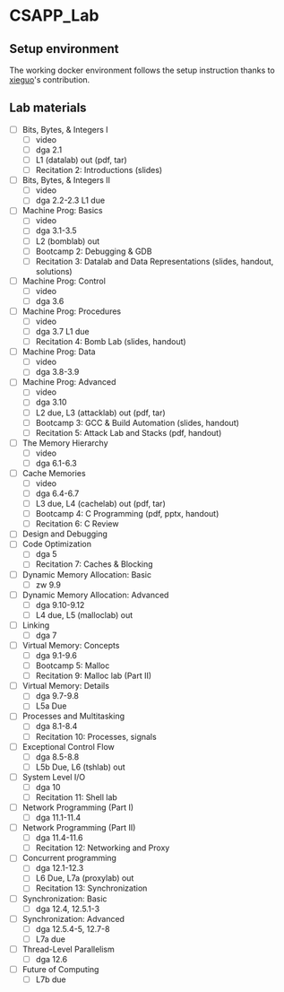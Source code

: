 # CSAPP_Lab

## Setup environment
The working docker environment follows the setup instruction thanks to [xieguo](https://hub.docker.com/r/xieguochao/csapp)'s contribution.


## Lab materials

- [ ] Bits, Bytes, & Integers I 
  - [ ] video
  - [ ] dga	2.1	
  - [ ] L1 (datalab) out (pdf, tar)
  - [ ] Recitation 2: Introductions (slides)
- [ ] Bits, Bytes, & Integers II 
  - [ ] video	
  - [ ] dga	2.2-2.3	L1 due
- [ ] Machine Prog: Basics 
  - [ ] video
  - [ ] dga	3.1-3.5	
  - [ ] L2 (bomblab) out 
  - [ ] Bootcamp 2: Debugging & GDB 
  - [ ] Recitation 3: Datalab and Data Representations (slides, handout, solutions)
- [ ] Machine Prog: Control 
  - [ ] video
  - [ ] dga	3.6	
- [ ] Machine Prog: Procedures 
  - [ ] video
  - [ ] dga	3.7	L1 due
  - [ ] Recitation 4: Bomb Lab (slides, handout)
- [ ] Machine Prog: Data 
  - [ ] video
  - [ ] dga	3.8-3.9	
- [ ] Machine Prog: Advanced 
  - [ ] video	
  - [ ] dga	3.10	
  - [ ] L2 due, L3 (attacklab) out (pdf, tar)
  - [ ] Bootcamp 3: GCC & Build Automation (slides, handout)			
  - [ ] Recitation 5: Attack Lab and Stacks (pdf, handout)
- [ ] The Memory Hierarchy  
  - [ ] video	
  - [ ] dga	6.1-6.3	
- [ ] Cache Memories  
  - [ ] video	
  - [ ] dga	6.4-6.7	
  - [ ] L3 due, L4 (cachelab) out (pdf, tar)
  - [ ] Bootcamp 4: C Programming (pdf, pptx, handout)			
  - [ ] Recitation 6: C Review
- [ ] Design and Debugging		
- [ ] Code Optimization	
  - [ ] dga	5	
  - [ ] Recitation 7: Caches & Blocking
- [ ] Dynamic Memory Allocation: Basic	
  - [ ] zw	9.9	
- [ ] Dynamic Memory Allocation: Advanced	
  - [ ] dga	9.10-9.12	
  - [ ] L4 due, L5 (malloclab) out
- [ ] Linking	
  - [ ] dga	7	
- [ ] Virtual Memory: Concepts	
  - [ ] dga	9.1-9.6	
  - [ ] Bootcamp 5: Malloc			
  - [ ] Recitation 9: Malloc lab (Part II)
- [ ] Virtual Memory: Details	
  - [ ] dga	9.7-9.8	
  - [ ] L5a Due
- [ ] Processes and Multitasking	
  - [ ] dga	8.1-8.4	
  - [ ] Recitation 10: Processes, signals
- [ ] Exceptional Control Flow	
  - [ ] dga	8.5-8.8	
  - [ ] L5b Due, L6 (tshlab) out
- [ ] System Level I/O	
  - [ ] dga	10	
  - [ ] Recitation 11: Shell lab
- [ ] Network Programming (Part I)	
  - [ ] dga	11.1-11.4	
- [ ] Network Programming (Part II)	
  - [ ] dga	11.4-11.6	
  - [ ] Recitation 12: Networking and Proxy
- [ ] Concurrent programming	
  - [ ] dga	12.1-12.3	
  - [ ] L6 Due, L7a (proxylab) out
  - [ ] Recitation 13: Synchronization
- [ ] Synchronization: Basic	
  - [ ] dga	12.4, 12.5.1-3	
- [ ] Synchronization: Advanced
  - [ ] dga	12.5.4-5, 12.7-8
  - [ ] L7a due

- [ ] Thread-Level Parallelism
  - [ ] dga	12.6	
- [ ] Future of Computing
  - [ ] L7b due
